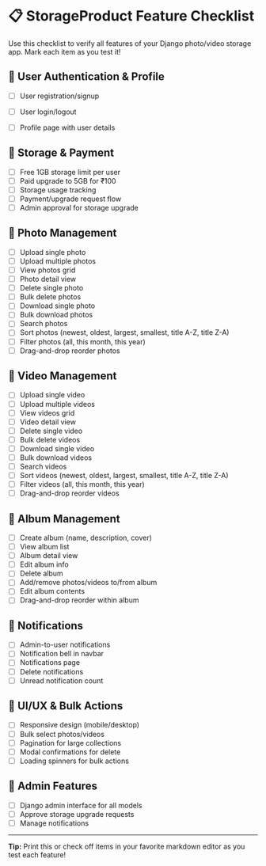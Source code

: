 # 📋 StorageProduct Feature Checklist

Use this checklist to verify all features of your Django photo/video storage app. Mark each item as you test it!

## 🔐 User Authentication & Profile
- [ ] User registration/signup
- [ ] User login/logout
- [ ] Profile page with user details


## 💾 Storage & Payment
- [ ] Free 1GB storage limit per user
- [ ] Paid upgrade to 5GB for ₹100
- [ ] Storage usage tracking
- [ ] Payment/upgrade request flow
- [ ] Admin approval for storage upgrade

## 📸 Photo Management
- [ ] Upload single photo
- [ ] Upload multiple photos
- [ ] View photos grid
- [ ] Photo detail view
- [ ] Delete single photo
- [ ] Bulk delete photos
- [ ] Download single photo
- [ ] Bulk download photos
- [ ] Search photos
- [ ] Sort photos (newest, oldest, largest, smallest, title A-Z, title Z-A)
- [ ] Filter photos (all, this month, this year)
- [ ] Drag-and-drop reorder photos

## 🎥 Video Management
- [ ] Upload single video
- [ ] Upload multiple videos
- [ ] View videos grid
- [ ] Video detail view
- [ ] Delete single video
- [ ] Bulk delete videos
- [ ] Download single video
- [ ] Bulk download videos
- [ ] Search videos
- [ ] Sort videos (newest, oldest, largest, smallest, title A-Z, title Z-A)
- [ ] Filter videos (all, this month, this year)
- [ ] Drag-and-drop reorder videos

## 📁 Album Management
- [ ] Create album (name, description, cover)
- [ ] View album list
- [ ] Album detail view
- [ ] Edit album info
- [ ] Delete album
- [ ] Add/remove photos/videos to/from album
- [ ] Edit album contents
- [ ] Drag-and-drop reorder within album

## 🔔 Notifications
- [ ] Admin-to-user notifications
- [ ] Notification bell in navbar
- [ ] Notifications page
- [ ] Delete notifications
- [ ] Unread notification count

## 🎨 UI/UX & Bulk Actions
- [ ] Responsive design (mobile/desktop)
- [ ] Bulk select photos/videos
- [ ] Pagination for large collections
- [ ] Modal confirmations for delete
- [ ] Loading spinners for bulk actions

## 🔧 Admin Features
- [ ] Django admin interface for all models
- [ ] Approve storage upgrade requests
- [ ] Manage notifications

---

**Tip:** Print this or check off items in your favorite markdown editor as you test each feature! 